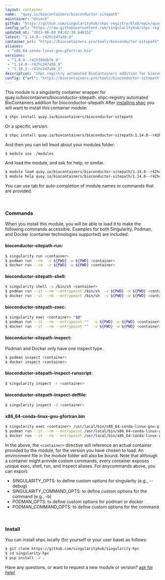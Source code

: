 ```yaml
---
layout: container
name:  "quay.io/biocontainers/bioconductor-sitepath"
maintainer: "@vsoch"
github: "https://github.com/singularityhub/shpc-registry/blob/main/quay.io/biocontainers/bioconductor-sitepath/container.yaml"
config_url: "https://raw.githubusercontent.com/singularityhub/shpc-registry/main/quay.io/biocontainers/bioconductor-sitepath/container.yaml"
updated_at: "2023-06-08 04:02:30.640352"
latest: "1.14.0--r42hc247a5b_0"
container_url: "https://biocontainers.pro/tools/bioconductor-sitepath"
aliases:
 - "x86_64-conda-linux-gnu-gfortran.bin"
versions:
 - "1.8.0--r41h399db7b_0"
 - "1.14.0--r42hc247a5b_0"
 - "1.10.2--r41hc247a5b_1"
description: "shpc-registry automated BioContainers addition for bioconductor-sitepath"
config: {"url": "https://biocontainers.pro/tools/bioconductor-sitepath", "maintainer": "@vsoch", "description": "shpc-registry automated BioContainers addition for bioconductor-sitepath", "latest": {"1.14.0--r42hc247a5b_0": "sha256:b3e570d3e634c1382fd8d3ca9642ab7994f4b041ae3c38cfac9fa0498fe082e4"}, "tags": {"1.8.0--r41h399db7b_0": "sha256:0d0cd4e4fd0ff11b5a99ab23a9659ab7326a252031675254ab1ce3deaa127eb6", "1.14.0--r42hc247a5b_0": "sha256:b3e570d3e634c1382fd8d3ca9642ab7994f4b041ae3c38cfac9fa0498fe082e4", "1.10.2--r41hc247a5b_1": "sha256:418818a12424c875a9d3d7f81eb3a654d5a09c0d906e8f273028dd7c04892f63"}, "docker": "quay.io/biocontainers/bioconductor-sitepath", "aliases": {"x86_64-conda-linux-gnu-gfortran.bin": "/usr/local/bin/x86_64-conda-linux-gnu-gfortran.bin"}}
---
```


This module is a singularity container wrapper for quay.io/biocontainers/bioconductor-sitepath.
shpc-registry automated BioContainers addition for bioconductor-sitepath
After [installing shpc](#install) you will want to install this container module:


```bash
$ shpc install quay.io/biocontainers/bioconductor-sitepath
```

Or a specific version:

```bash
$ shpc install quay.io/biocontainers/bioconductor-sitepath:1.14.0--r42hc247a5b_0
```

And then you can tell lmod about your modules folder:

```bash
$ module use ./modules
```

And load the module, and ask for help, or similar.

```bash
$ module load quay.io/biocontainers/bioconductor-sitepath/1.14.0--r42hc247a5b_0
$ module help quay.io/biocontainers/bioconductor-sitepath/1.14.0--r42hc247a5b_0
```

You can use tab for auto-completion of module names or commands that are provided.

<br>

### Commands

When you install this module, you will be able to load it to make the following commands accessible.
Examples for both Singularity, Podman, and Docker (container technologies supported) are included.

#### bioconductor-sitepath-run:

```bash
$ singularity run <container>
$ podman run --rm  -v ${PWD} -w ${PWD} <container>
$ docker run --rm  -v ${PWD} -w ${PWD} <container>
```

#### bioconductor-sitepath-shell:

```bash
$ singularity shell -s /bin/sh <container>
$ podman run --it --rm --entrypoint /bin/sh  -v ${PWD} -w ${PWD} <container>
$ docker run --it --rm --entrypoint /bin/sh  -v ${PWD} -w ${PWD} <container>
```

#### bioconductor-sitepath-exec:

```bash
$ singularity exec <container> "$@"
$ podman run --it --rm --entrypoint ""  -v ${PWD} -w ${PWD} <container> "$@"
$ docker run --it --rm --entrypoint ""  -v ${PWD} -w ${PWD} <container> "$@"
```

#### bioconductor-sitepath-inspect:

Podman and Docker only have one inspect type.

```bash
$ podman inspect <container>
$ docker inspect <container>
```

#### bioconductor-sitepath-inspect-runscript:

```bash
$ singularity inspect -r <container>
```

#### bioconductor-sitepath-inspect-deffile:

```bash
$ singularity inspect -d <container>
```


#### x86_64-conda-linux-gnu-gfortran.bin

```bash
$ singularity exec <container> /usr/local/bin/x86_64-conda-linux-gnu-gfortran.bin
$ podman run --it --rm --entrypoint /usr/local/bin/x86_64-conda-linux-gnu-gfortran.bin   -v ${PWD} -w ${PWD} <container> -c " $@"
$ docker run --it --rm --entrypoint /usr/local/bin/x86_64-conda-linux-gnu-gfortran.bin   -v ${PWD} -w ${PWD} <container> -c " $@"
```



In the above, the `<container>` directive will reference an actual container provided
by the module, for the version you have chosen to load. An environment file in the
module folder will also be bound. Note that although a container
might provide custom commands, every container exposes unique exec, shell, run, and
inspect aliases. For anycommands above, you can export:

 - SINGULARITY_OPTS: to define custom options for singularity (e.g., --debug)
 - SINGULARITY_COMMAND_OPTS: to define custom options for the command (e.g., -b)
 - PODMAN_OPTS: to define custom options for podman or docker
 - PODMAN_COMMAND_OPTS: to define custom options for the command

<br>

### Install

You can install shpc locally (for yourself or your user base) as follows:

```bash
$ git clone https://github.com/singularityhub/singularity-hpc
$ cd singularity-hpc
$ pip install -e .
```

Have any questions, or want to request a new module or version? [ask for help!](https://github.com/singularityhub/singularity-hpc/issues)